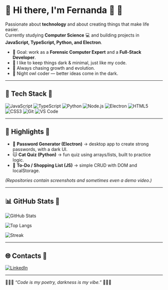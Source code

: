 # 🖤 Hi there, I'm Fernanda 💜 🦇

Passionate about **technology** and about creating things that make life easier.  
Currently studying **Computer Science** 💻 and building projects in  
**JavaScript, TypeScript, Python, and Electron**.  

- 🔮 Goal: work as a **Forensic Computer Expert** and a **Full-Stack Developer**.  
- 🖤 I like to keep things dark & minimal, just like my code.  
- 💜 Always chasing growth and evolution.  
- 🦇 Night owl coder — better ideas come in the dark.  

---

## 🧰 Tech Stack 🦇
![JavaScript](https://img.shields.io/badge/JavaScript-2d2d2d?style=for-the-badge&logo=javascript&logoColor=f7df1e)
![TypeScript](https://img.shields.io/badge/TypeScript-2d2d2d?style=for-the-badge&logo=typescript&logoColor=3178c6)
![Python](https://img.shields.io/badge/Python-2d2d2d?style=for-the-badge&logo=python&logoColor=3776ab)
![Node.js](https://img.shields.io/badge/Node.js-2d2d2d?style=for-the-badge&logo=node.js&logoColor=3c873a)
![Electron](https://img.shields.io/badge/Electron-2d2d2d?style=for-the-badge&logo=electron&logoColor=9feaf9)
![HTML5](https://img.shields.io/badge/HTML5-2d2d2d?style=for-the-badge&logo=html5&logoColor=E34F26)
![CSS3](https://img.shields.io/badge/CSS3-2d2d2d?style=for-the-badge&logo=css3&logoColor=1572B6)
![Git](https://img.shields.io/badge/Git-2d2d2d?style=for-the-badge&logo=git&logoColor=F05032)
![VS Code](https://img.shields.io/badge/VS%20Code-2d2d2d?style=for-the-badge&logo=visualstudiocode&logoColor=0078d7)

---

## 📌 Highlights 🦇
- 🔐 **Password Generator (Electron)** → desktop app to create strong passwords, with a dark UI.  
- 🐱 **Cat Quiz (Python)** → fun quiz using arrays/lists, built to practice logic.  
- 📝 **To-Do / Shopping List (JS)** → simple CRUD with DOM and localStorage.  

*(Repositories contain screenshots and sometimes even a demo video.)*

---

## 📊 GitHub Stats 🦇
![GitHub Stats](https://github-readme-stats.vercel.app/api?username=DasilvaFernanda&show_icons=true&theme=tokyonight&title_color=9f5cc4&icon_color=9f5cc4&text_color=ffffff&bg_color=0d1117)  

![Top Langs](https://github-readme-stats.vercel.app/api/top-langs/?username=DasilvaFernanda&layout=compact&theme=tokyonight&title_color=9f5cc4&text_color=ffffff&bg_color=0d1117)  

![Streak](https://streak-stats.demolab.com?user=DasilvaFernanda&theme=tokyonight&ring=9f5cc4&fire=9f5cc4&currStreakLabel=ffffff)

---

## 🌐 Contacts 🦇
[![LinkedIn](https://img.shields.io/badge/LinkedIn-2d2d2d?style=for-the-badge&logo=linkedin&logoColor=9f5cc4)](https://www.linkedin.com/)

---

🖤💜🦇 *“Code is my poetry, darkness is my vibe.”* 🦇💜🖤




